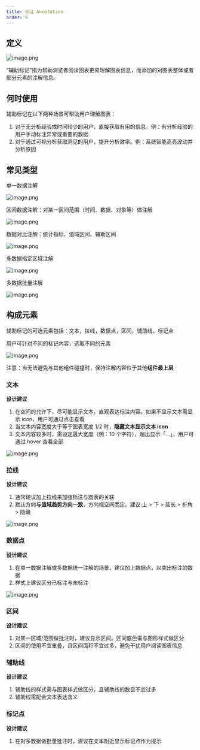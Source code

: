 ```yaml
---
title: 标注 Annotation
order: 9
---
```


## 定义

![image.png](https://gw.alipayobjects.com/mdn/rms_a8a5bf/afts/img/A*ce2ERJSPjxgAAAAAAAAAAAAAARQnAQ#align=left&display=inline&height=608&margin=%5Bobject%20Object%5D&name=image.png&originHeight=608&originWidth=1450&size=183854&status=done&style=none&width=1450)

“辅助标记”指为帮助浏览者阅读图表更易理解图表信息，而添加的对图表整体或者部分元素的注解信息。

## 何时使用

辅助标记在以下两种场景可帮助用户理解图表：

1. 对于无分析经验或时间较少的用户，直接获取有用的信息。例：有分析经验的用户手动标注异常或重要的数据
1. 对于通过可视分析获取洞见的用户，提升分析效率。例：系统智能高亮波动并分析原因

## 常见类型

单一数据注解

![image.png](https://gw.alipayobjects.com/mdn/rms_a8a5bf/afts/img/A*GXHvS7_7kYkAAAAAAAAAAAAAARQnAQ#align=left&display=inline&height=220&margin=%5Bobject%20Object%5D&name=image.png&originHeight=712&originWidth=2980&size=498448&status=done&style=none&width=920)

区间数据注解：对某一区间范围（时间、数据、对象等）做注解

![image.png](https://gw.alipayobjects.com/mdn/rms_a8a5bf/afts/img/A*iyLcSIRcGlAAAAAAAAAAAAAAARQnAQ#align=left&display=inline&height=314&margin=%5Bobject%20Object%5D&name=image.png&originHeight=750&originWidth=2198&size=318697&status=done&style=none&width=920)

数据对比注解：统计指标、值域区间、辅助区间

![image.png](https://gw.alipayobjects.com/mdn/rms_a8a5bf/afts/img/A*xUeeRL3sDKEAAAAAAAAAAAAAARQnAQ#align=left&display=inline&height=206&margin=%5Bobject%20Object%5D&name=image.png&originHeight=720&originWidth=3214&size=435267&status=done&style=none&width=920)

多数据指定区域注解

![image.png](https://gw.alipayobjects.com/mdn/rms_a8a5bf/afts/img/A*5EZiT5OG9B0AAAAAAAAAAAAAARQnAQ#align=left&display=inline&height=298&margin=%5Bobject%20Object%5D&name=image.png&originHeight=724&originWidth=2232&size=342427&status=done&style=none&width=920)

多数据批量注解

![image.png](https://gw.alipayobjects.com/mdn/rms_a8a5bf/afts/img/A*SVFISpBA2pYAAAAAAAAAAAAAARQnAQ#align=left&display=inline&height=303&margin=%5Bobject%20Object%5D&name=image.png&originHeight=780&originWidth=2366&size=244394&status=done&style=none&width=920)

## 构成元素

辅助标记的可选元素包括：文本，拉线，数据点，区间，辅助线，标记点

用户可针对不同的标记内容，选取不同的元素

![image.png](https://gw.alipayobjects.com/mdn/rms_a8a5bf/afts/img/A*MSEfTq_olakAAAAAAAAAAAAAARQnAQ#align=left&display=inline&height=287&margin=%5Bobject%20Object%5D&name=image.png&originHeight=954&originWidth=3062&size=544833&status=done&style=none&width=920)

注意：当无法避免与其他组件碰撞时，保持注解内容位于其他**组件最上层**

### 文本

**设计建议**

1. 在空间的允许下，尽可能显示文本，直观表达标注内容。如果不显示文本需显示 icon，用户可通过点击查看
1. 当文本内容宽度大于等于图表宽度 1/2 时，**隐藏文本显示文本 icon**
1. 文本内容较多时，需设定最大宽度（例：10 个字符），超出显示「...」，用户可通过 hover 查看全部

![image.png](https://gw.alipayobjects.com/mdn/rms_a8a5bf/afts/img/A*jDkbQ7ivESIAAAAAAAAAAAAAARQnAQ#align=left&display=inline&height=289&margin=%5Bobject%20Object%5D&name=image.png&originHeight=854&originWidth=2716&size=361464&status=done&style=none&width=920)

### 拉线

**设计建议**

1. 通常建议加上拉线来加强标注与图表的关联
1. 默认方向**与值域趋势方向一致**，方向视空间而定。建议:上 > 下 > 延长 > 折角 > 隐藏

![image.png](https://gw.alipayobjects.com/mdn/rms_a8a5bf/afts/img/A*rKJMQJH3KyQAAAAAAAAAAAAAARQnAQ#align=left&display=inline&height=299&margin=%5Bobject%20Object%5D&name=image.png&originHeight=846&originWidth=2606&size=443779&status=done&style=none&width=920)

### 数据点

**设计建议**

1. 在单一数据注解或多数据统一注解的场景，建议加上数据点，以突出标注的数据
1. 样式上建议区分已标注与未标注

![image.png](https://gw.alipayobjects.com/mdn/rms_a8a5bf/afts/img/A*C2TGSptoiZMAAAAAAAAAAAAAARQnAQ#align=left&display=inline&height=296&margin=%5Bobject%20Object%5D&name=image.png&originHeight=792&originWidth=2460&size=460335&status=done&style=none&width=920)

### 区间

**设计建议**

1. 对某一区域/范围做批注时，建议显示区间。区间底色需与图形样式做区分
1. 区间的使用不宜重叠，且区间面积不宜过多，避免干扰用户阅读图表信息

### 辅助线

**设计建议**

1. 辅助线的样式需与图表样式做区分，且辅助线的数目不宜过多
1. 辅助线需配合文本表达含义

### 标记点

**设计建议**

1. 在对多数据做批量批注时，建议在文本附近显示标记点作为提示

